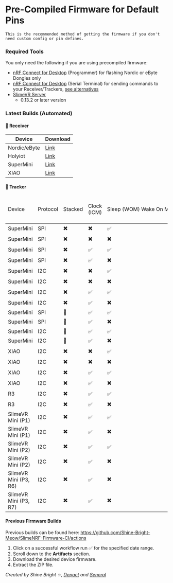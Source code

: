 <link rel="stylesheet" href="smol-slimes.css">

# Pre-Compiled Firmware for Default Pins

```admonish important
This is the recommended method of getting the firmware if you don't need custom config or pin defines.
```

### Required Tools

You only need the following if you are using precompiled firmware:
* <a href="https://www.nordicsemi.com/Products/Development-tools/nRF-Connect-for-Desktop">nRF Connect for Desktop</a> (Programmer) for flashing Nordic or eByte Dongles only
* <a href="https://www.nordicsemi.com/Products/Development-tools/nRF-Connect-for-Desktop">nRF Connect for Desktop</a> (Serial Terminal) for sending commands to your Receiver/Trackers, [see alternatives](#accessing-the-serial-console)
* <a href="https://slimevr.dev/download">SlimeVR Server</a>
    * 0.13.2 or later version

### Latest Builds (Automated)

#### 📡 Receiver

| Device       | Download                                                                                                                             |
| ------------ | ------------------------------------------------------------------------------------------------------------------------------------ |
| Nordic/eByte | [Link](https://github.com/Shine-Bright-Meow/SlimeNRF-Firmware-CI/releases/download/latest/SlimeNRF_Receiver_Nordic_eByte_Dongle.hex) |
| Holyiot      | [Link](https://github.com/Shine-Bright-Meow/SlimeNRF-Firmware-CI/releases/download/latest/SlimeNRF_Holyiot_Dongle_Receiver.hex)      |
| SuperMini    | [Link](https://github.com/Shine-Bright-Meow/SlimeNRF-Firmware-CI/releases/download/latest/SlimeNRF_Receiver_SuperMini.uf2)           |
| XIAO         | [Link](https://github.com/Shine-Bright-Meow/SlimeNRF-Firmware-CI/releases/download/latest/SlimeNRF_Receiver_XIAO.uf2)                |

#### 🏃 Tracker

<table class="table-sort table-arrows">
  <thead>
      <tr>
          <td>Device</td>
          <td>Protocol</td>
          <td>Stacked</td>
          <td>Clock (ICM)</td>
          <td style="white-space: nowrap;">Sleep
              <span class="tooltip-text-container">
                    (WOM)
                  <span class="tooltip-text">
                        Wake On Motion.
                  </span>
              </span>
          </td>
          <td class="disable-sort">SW0 Disabled (no button)</td>
          <td class="disable-sort">SW0 Enabled (button)</td>
      </tr>
  </thead>
  <tbody>
    <tr>
        <td>SuperMini</td>
        <td>SPI</td>
        <td>✖️</td>
        <td>✖️</td>
        <td>✅</td>
        <td><a href="https://github.com/Shine-Bright-Meow/SlimeNRF-Firmware-CI/releases/download/latest/SlimeNRF_Tracker_SPI_SuperMini.uf2">Link</a></td>
        <td><a href="https://github.com/Shine-Bright-Meow/SlimeNRF-Firmware-CI/releases/download/latest/SlimeNRF_Tracker_SW0_SPI_SuperMini.uf2">Link</a></td>
    </tr>
    <tr>
        <td>SuperMini</td>
        <td>SPI</td>
        <td>✖️</td>
        <td>✖️</td>
        <td>✖️</td>
        <td><a href="https://github.com/Shine-Bright-Meow/SlimeNRF-Firmware-CI/releases/download/latest/SlimeNRF_Tracker_NoSleep_SPI_SuperMini.uf2">Link</a></td>
        <td><a href="https://github.com/Shine-Bright-Meow/SlimeNRF-Firmware-CI/releases/download/latest/SlimeNRF_Tracker_SW0_NoSleep_SPI_SuperMini.uf2">Link</a></td>
    </tr>
    <tr>
        <td>SuperMini</td>
        <td>SPI</td>
        <td>✖️</td>
        <td>✅</td>
        <td>✅</td>
        <td><a href="https://github.com/Shine-Bright-Meow/SlimeNRF-Firmware-CI/releases/download/latest/SlimeNRF_Tracker_CLK_SPI_SuperMini.uf2">Link</a></td>
        <td><a href="https://github.com/Shine-Bright-Meow/SlimeNRF-Firmware-CI/releases/download/latest/SlimeNRF_Tracker_SW0_CLK_SPI_SuperMini.uf2">Link</a></td>
    </tr>
    <tr>
        <td>SuperMini</td>
        <td>SPI</td>
        <td>✖️</td>
        <td>✅</td>
        <td>✖️</td>
        <td><a href="https://github.com/Shine-Bright-Meow/SlimeNRF-Firmware-CI/releases/download/latest/SlimeNRF_Tracker_NoSleepCLK_SPI_SuperMini.uf2">Link</a></td>
        <td><a href="https://github.com/Shine-Bright-Meow/SlimeNRF-Firmware-CI/releases/download/latest/SlimeNRF_Tracker_SW0_NoSleepCLK_SPI_SuperMini.uf2">Link</a></td>
    </tr>
    <tr>
        <td>SuperMini</td>
        <td>I2C</td>
        <td>✖️</td>
        <td>✖️</td>
        <td>✅</td>
        <td><a href="https://github.com/Shine-Bright-Meow/SlimeNRF-Firmware-CI/releases/download/latest/SlimeNRF_Tracker_I2C_SuperMini.uf2">Link</a></td>
        <td><a href="https://github.com/Shine-Bright-Meow/SlimeNRF-Firmware-CI/releases/download/latest/SlimeNRF_Tracker_SW0_I2C_SuperMini.uf2">Link</a></td>
    </tr>
    <tr>
        <td>SuperMini</td>
        <td>I2C</td>
        <td>✖️</td>
        <td>✖️</td>
        <td>✖️</td>
        <td><a href="https://github.com/Shine-Bright-Meow/SlimeNRF-Firmware-CI/releases/download/latest/SlimeNRF_Tracker_NoSleep_I2C_SuperMini.uf2">Link</a></td>
        <td><a href="https://github.com/Shine-Bright-Meow/SlimeNRF-Firmware-CI/releases/download/latest/SlimeNRF_Tracker_SW0_NoSleep_I2C_SuperMini.uf2">Link</a></td>
    </tr>
    <tr>
        <td>SuperMini</td>
        <td>I2C</td>
        <td>✖️</td>
        <td>✅</td>
        <td>✅</td>
        <td><a href="https://github.com/Shine-Bright-Meow/SlimeNRF-Firmware-CI/releases/download/latest/SlimeNRF_Tracker_CLK_I2C_SuperMini.uf2">Link</a></td>
        <td><a href="https://github.com/Shine-Bright-Meow/SlimeNRF-Firmware-CI/releases/download/latest/SlimeNRF_Tracker_SW0_CLK_I2C_SuperMini.uf2">Link</a></td>
    </tr>
    <tr>
        <td>SuperMini</td>
        <td>I2C</td>
        <td>✖️</td>
        <td>✅</td>
        <td>✖️</td>
        <td><a href="https://github.com/Shine-Bright-Meow/SlimeNRF-Firmware-CI/releases/download/latest/SlimeNRF_Tracker_NoSleepCLK_I2C_SuperMini.uf2">Link</a></td>
        <td><a href="https://github.com/Shine-Bright-Meow/SlimeNRF-Firmware-CI/releases/download/latest/SlimeNRF_Tracker_SW0_NoSleepCLK_I2C_SuperMini.uf2">Link</a></td>
    </tr>
    <tr>
        <td>SuperMini</td>
        <td>SPI</td>
        <td>🥪</td>
        <td>✅</td>
        <td>✅</td>
        <td>N/A</td>
        <td><a href="https://github.com/LyallUlric/Stacked-SmolSlime/releases" target="_blank">Link</a></td>
    </tr>
    <tr>
        <td>SuperMini</td>
        <td>SPI</td>
        <td>🥪</td>
        <td>✅</td>
        <td>✖️</td>
        <td>N/A</td>
        <td><a href="https://github.com/LyallUlric/Stacked-SmolSlime/releases" target="_blank">Link</a></td>
    </tr>
    <tr>
        <td>SuperMini</td>
        <td>I2C</td>
        <td>🥪</td>
        <td>✅</td>
        <td>✅</td>
        <td>N/A</td>
        <td><a href="https://github.com/LyallUlric/Stacked-SmolSlime/releases" target="_blank">Link</a></td>
    </tr>
    <tr>
        <td>SuperMini</td>
        <td>I2C</td>
        <td>🥪</td>
        <td>✅</td>
        <td>✖️</td>
        <td>N/A</td>
        <td><a href="https://github.com/LyallUlric/Stacked-SmolSlime/releases" target="_blank">Link</a></td>
    </tr>
    <tr>
        <td>XIAO</td>
        <td>I2C</td>
        <td>✖️</td>
        <td>✖️</td>
        <td>✅</td>
        <td><a href="https://github.com/Shine-Bright-Meow/SlimeNRF-Firmware-CI/releases/download/latest/SlimeNRF_Tracker_XIAO.uf2">Link</a></td>
        <td><a href="https://github.com/Shine-Bright-Meow/SlimeNRF-Firmware-CI/releases/download/latest/SlimeNRF_Tracker_SW0_XIAO.uf2">Link</a></td>
    </tr>
    <tr>
        <td>XIAO</td>
        <td>I2C</td>
        <td>✖️</td>
        <td>✖️</td>
        <td>✖️</td>
        <td><a href="https://github.com/Shine-Bright-Meow/SlimeNRF-Firmware-CI/releases/download/latest/SlimeNRF_Tracker_NoSleep_XIAO.uf2">Link</a></td>
        <td><a href="https://github.com/Shine-Bright-Meow/SlimeNRF-Firmware-CI/releases/download/latest/SlimeNRF_Tracker_SW0_NoSleep_XIAO.uf2">Link</a></td>
    </tr>
    <tr>
        <td>XIAO</td>
        <td>I2C</td>
        <td>✖️</td>
        <td>✅</td>
        <td>✅</td>
        <td><a href="https://github.com/Shine-Bright-Meow/SlimeNRF-Firmware-CI/releases/download/latest/SlimeNRF_Tracker_CLK_XIAO.uf2">Link</a></td>
        <td><a href="https://github.com/Shine-Bright-Meow/SlimeNRF-Firmware-CI/releases/download/latest/SlimeNRF_Tracker_SW0_CLK_XIAO.uf2">Link</a></td>
    </tr>
    <tr>
        <td>XIAO</td>
        <td>I2C</td>
        <td>✖️</td>
        <td>✅</td>
        <td>✖️</td>
        <td><a href="https://github.com/Shine-Bright-Meow/SlimeNRF-Firmware-CI/releases/download/latest/SlimeNRF_Tracker_NoSleepCLK_XIAO.uf2">Link</a></td>
        <td><a href="https://github.com/Shine-Bright-Meow/SlimeNRF-Firmware-CI/releases/download/latest/SlimeNRF_Tracker_SW0_NoSleepCLK_XIAO.uf2">Link</a></td>
    </tr>
    <tr>
        <td>R3</td>
        <td>I2C</td>
        <td>✖️</td>
        <td>✅</td>
        <td>✅</td>
        <td><a href="https://github.com/Shine-Bright-Meow/SlimeNRF-Firmware-CI/releases/download/latest/SlimeNRF_Tracker_R3.uf2">Link</a></td>
        <td>N/A</td>
    </tr>
    <tr>
        <td>R3</td>
        <td>I2C</td>
        <td>✖️</td>
        <td>✅</td>
        <td>✖️</td>
        <td><a href="https://github.com/Shine-Bright-Meow/SlimeNRF-Firmware-CI/releases/download/latest/SlimeNRF_Tracker_NoSleep_R3.uf2">Link</a></td>
        <td>N/A</td>
    </tr>
    <tr>
        <td>SlimeVR Mini (P1)</td>
        <td>I2C</td>
        <td>✖️</td>
        <td>✅</td>
        <td>✅</td>
        <td><a href="https://github.com/Shine-Bright-Meow/SlimeNRF-Firmware-CI/releases/download/latest/SlimeNRF_Tracker_SlimevrMini.uf2">Link</a></td>
        <td>N/A</td>
    </tr>
    <tr>
        <td>SlimeVR Mini (P1)</td>
        <td>I2C</td>
        <td>✖️</td>
        <td>✅</td>
        <td>✖️</td>
        <td><a href="https://github.com/Shine-Bright-Meow/SlimeNRF-Firmware-CI/releases/download/latest/SlimeNRF_Tracker_NoSleep_SlimevrMini.uf2">Link</a></td>
        <td>N/A</td>
    </tr>
    <tr>
        <td>SlimeVR Mini (P2)</td>
        <td>I2C</td>
        <td>✖️</td>
        <td>✅</td>
        <td>✅</td>
        <td><a href="https://github.com/Shine-Bright-Meow/SlimeNRF-Firmware-CI/releases/download/latest/SlimeNRF_Tracker_SlimevrMini2.uf2">Link</a></td>
        <td>N/A</td>
    </tr>
    <tr>
        <td>SlimeVR Mini (P2)</td>
        <td>I2C</td>
        <td>✖️</td>
        <td>✅</td>
        <td>✖️</td>
        <td><a href="https://github.com/Shine-Bright-Meow/SlimeNRF-Firmware-CI/releases/download/latest/SlimeNRF_Tracker_NoSleep_SlimevrMini2.uf2">Link</a></td>
        <td>N/A</td>
    </tr>
    <tr>
        <td>SlimeVR Mini (P3, R6)</td>
        <td>I2C</td>
        <td>✖️</td>
        <td>✅</td>
        <td>✖️</td>
        <td><a href="https://github.com/Shine-Bright-Meow/SlimeNRF-Firmware-CI/releases/download/latest/SlimeNRF_Tracker_NoSleep_SlimevrMini3_R6.uf2">Link</a></td>
        <td>N/A</td>
    </tr>
    <tr>
        <td>SlimeVR Mini (P3, R7)</td>
        <td>I2C</td>
        <td>✖️</td>
        <td>✅</td>
        <td>✖️</td>
        <td><a href="https://github.com/Shine-Bright-Meow/SlimeNRF-Firmware-CI/releases/download/latest/SlimeNRF_Tracker_NoSleep_SlimevrMini3_R7.uf2">Link</a></td>
        <td>N/A</td>
    </tr>
  </tbody>
</table>

#### Previous Firmware Builds

Previous builds can be found here: <a href="https://github.com/Shine-Bright-Meow/SlimeNRF-Firmware-CI/actions">https://github.com/Shine-Bright-Meow/SlimeNRF-Firmware-CI/actions</a>

1. Click on a successful workflow run ✅ for the specified date range.
2. Scroll down to the **Artifacts** section.
3. Download the desired device firmware.
4. Extract the ZIP file.

*Created by Shine Bright ✨, [Depact](https://github.com/Depact) and [Seneral](https://github.com/Seneral)*
